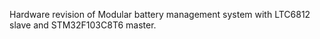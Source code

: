 Hardware revision of Modular battery management system with LTC6812 slave and STM32F103C8T6 master.

